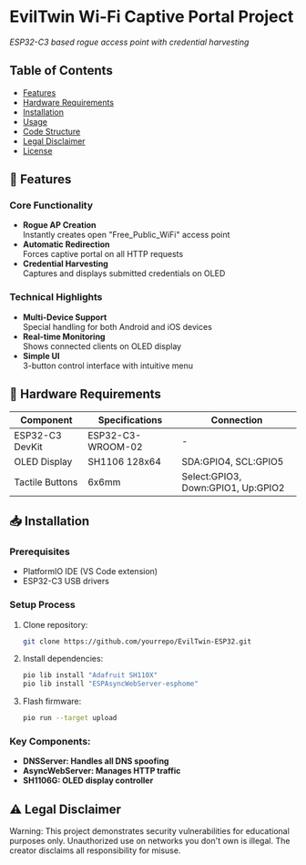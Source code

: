 # EvilTwin Wi-Fi Captive Portal Project 
*ESP32-C3 based rogue access point with credential harvesting*

## Table of Contents
- [Features](#-features)
- [Hardware Requirements](#-hardware-requirements)
- [Installation](#-installation)
- [Usage](#-usage)
- [Code Structure](#-code-structure)
- [Legal Disclaimer](#⚠️-legal-disclaimer)
- [License](#-license)

## 🚀 Features

### Core Functionality
- **Rogue AP Creation**  
  Instantly creates open "Free_Public_WiFi" access point
- **Automatic Redirection**  
  Forces captive portal on all HTTP requests
- **Credential Harvesting**  
  Captures and displays submitted credentials on OLED

### Technical Highlights
- **Multi-Device Support**  
  Special handling for both Android and iOS devices
- **Real-time Monitoring**  
  Shows connected clients on OLED display
- **Simple UI**  
  3-button control interface with intuitive menu

## 🔧 Hardware Requirements

| Component | Specifications | Connection |
|-----------|---------------|------------|
| ESP32-C3 DevKit | ESP32-C3-WROOM-02 | - |
| OLED Display | SH1106 128x64 | SDA:GPIO4, SCL:GPIO5 |
| Tactile Buttons | 6x6mm | Select:GPIO3, Down:GPIO1, Up:GPIO2 |

## 📥 Installation

### Prerequisites
- PlatformIO IDE (VS Code extension)
- ESP32-C3 USB drivers

### Setup Process
1. Clone repository:
   ```bash
   git clone https://github.com/yourrepo/EvilTwin-ESP32.git
2. Install dependencies: 
   ```bash
   pio lib install "Adafruit SH110X"
   pio lib install "ESPAsyncWebServer-esphome"  
3. Flash firmware:
   ```bash
   pio run --target upload

### Key Components:
- **DNSServer: Handles all DNS spoofing**
- **AsyncWebServer: Manages HTTP traffic**
- **SH1106G: OLED display controller**

## ⚠️ Legal Disclaimer
Warning: This project demonstrates security vulnerabilities for educational purposes only. Unauthorized use on networks you don't own is illegal. The creator disclaims all responsibility for misuse.
